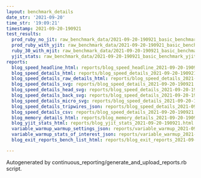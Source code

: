 ```yaml
---
layout: benchmark_details
date_str: '2021-09-20'
time_str: '19:09:21'
timestamp: 2021-09-20-190921
test_results:
  prod_ruby_no_jit: raw_benchmark_data/2021-09-20-190921_basic_benchmark_prod_ruby_no_jit.json
  prod_ruby_with_yjit: raw_benchmark_data/2021-09-20-190921_basic_benchmark_prod_ruby_with_yjit.json
  ruby_30_with_mjit: raw_benchmark_data/2021-09-20-190921_basic_benchmark_ruby_30_with_mjit.json
  yjit_stats: raw_benchmark_data/2021-09-20-190921_basic_benchmark_yjit_stats.json
reports:
  blog_speed_headline_html: reports/blog_speed_headline_2021-09-20-190921.html
  blog_speed_details_html: reports/blog_speed_details_2021-09-20-190921.html
  blog_speed_details_raw_details_html: reports/blog_speed_details_2021-09-20-190921.raw_details.html
  blog_speed_details_svg: reports/blog_speed_details_2021-09-20-190921.svg
  blog_speed_details_head_svg: reports/blog_speed_details_2021-09-20-190921.head.svg
  blog_speed_details_back_svg: reports/blog_speed_details_2021-09-20-190921.back.svg
  blog_speed_details_micro_svg: reports/blog_speed_details_2021-09-20-190921.micro.svg
  blog_speed_details_tripwires_json: reports/blog_speed_details_2021-09-20-190921.tripwires.json
  blog_speed_details_csv: reports/blog_speed_details_2021-09-20-190921.csv
  blog_memory_details_html: reports/blog_memory_details_2021-09-20-190921.html
  blog_yjit_stats_html: reports/blog_yjit_stats_2021-09-20-190921.html
  variable_warmup_warmup_settings_json: reports/variable_warmup_2021-09-20-190921.warmup_settings.json
  variable_warmup_stats_of_interest_json: reports/variable_warmup_2021-09-20-190921.stats_of_interest.json
  blog_exit_reports_bench_list_html: reports/blog_exit_reports_2021-09-20-190921.bench_list.html

---
```

Autogenerated by continuous_reporting/generate_and_upload_reports.rb script.
